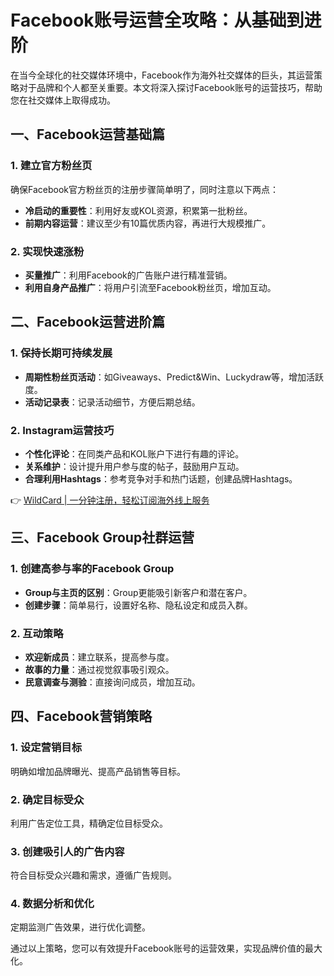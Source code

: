 # Facebook账号运营全攻略：从基础到进阶

在当今全球化的社交媒体环境中，Facebook作为海外社交媒体的巨头，其运营策略对于品牌和个人都至关重要。本文将深入探讨Facebook账号的运营技巧，帮助您在社交媒体上取得成功。

## 一、Facebook运营基础篇

### 1. 建立官方粉丝页

确保Facebook官方粉丝页的注册步骤简单明了，同时注意以下两点：

- **冷启动的重要性**：利用好友或KOL资源，积累第一批粉丝。
- **前期内容运营**：建议至少有10篇优质内容，再进行大规模推广。

### 2. 实现快速涨粉

- **买量推广**：利用Facebook的广告账户进行精准营销。
- **利用自身产品推广**：将用户引流至Facebook粉丝页，增加互动。

## 二、Facebook运营进阶篇

### 1. 保持长期可持续发展

- **周期性粉丝页活动**：如Giveaways、Predict&Win、Luckydraw等，增加活跃度。
- **活动记录表**：记录活动细节，方便后期总结。

### 2. Instagram运营技巧

- **个性化评论**：在同类产品和KOL账户下进行有趣的评论。
- **关系维护**：设计提升用户参与度的帖子，鼓励用户互动。
- **合理利用Hashtags**：参考竞争对手和热门话题，创建品牌Hashtags。

👉 [WildCard | 一分钟注册，轻松订阅海外线上服务](https://bbtdd.com/WildCard)

## 三、Facebook Group社群运营

### 1. 创建高参与率的Facebook Group

- **Group与主页的区别**：Group更能吸引新客户和潜在客户。
- **创建步骤**：简单易行，设置好名称、隐私设定和成员入群。

### 2. 互动策略

- **欢迎新成员**：建立联系，提高参与度。
- **故事的力量**：通过视觉叙事吸引观众。
- **民意调查与测验**：直接询问成员，增加互动。

## 四、Facebook营销策略

### 1. 设定营销目标

明确如增加品牌曝光、提高产品销售等目标。

### 2. 确定目标受众

利用广告定位工具，精确定位目标受众。

### 3. 创建吸引人的广告内容

符合目标受众兴趣和需求，遵循广告规则。

### 4. 数据分析和优化

定期监测广告效果，进行优化调整。

通过以上策略，您可以有效提升Facebook账号的运营效果，实现品牌价值的最大化。